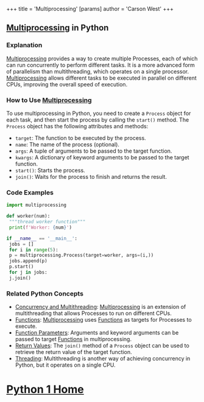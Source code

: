 +++
 title = 'Multiprocessing'
[params]
	author = 'Carson West'
+++
## [Multiprocessing](./../multiprocessing/) in Python

### Explanation
 [Multiprocessing](./../multiprocessing/) provides a way to create multiple Processes, each of which can run concurrently to perform different tasks. It is a more advanced form of parallelism than multithreading, which operates on a single processor. [Multiprocessing](./../multiprocessing/) allows different tasks to be executed in parallel on different CPUs, improving the overall speed of execution.

### How to Use [Multiprocessing](./../multiprocessing/)
To use multiprocessing in Python, you need to create a `Process` object for each task, and then start the process by calling the `start()` method. The `Process` object has the following attributes and methods:

- `target`: The function to be executed by the process.
- `name`: The name of the process (optional).
- `args`: A tuple of arguments to be passed to the target function.
- `kwargs`: A dictionary of keyword arguments to be passed to the target function.
- `start()`: Starts the process.
- `join()`: Waits for the process to finish and returns the result.

### Code Examples
```python
import multiprocessing

def worker(num):
 """thread worker function"""
 print(f'Worker: {num}')

if __name__ == '__main__':
 jobs = []
 for i in range(5):
 p = multiprocessing.Process(target=worker, args=(i,))
 jobs.append(p)
 p.start()
 for j in jobs:
 j.join()
```

### Related Python Concepts
- [Concurrency and Multithreading](./../concurrency-and-multithreading/): [Multiprocessing](./../multiprocessing/) is an extension of multithreading that allows Processes to run on different CPUs.
- [Functions](./../functions/): [Multiprocessing](./../multiprocessing/) uses [Functions](./../functions/) as targets for Processes to execute.
- [Function Parameters](./../function-parameters/): Arguments and keyword arguments can be passed to target [Functions](./../functions/) in multiprocessing.
- [Return Values](./../return-values/): The `join()` method of a `Process` object can be used to retrieve the return value of the target function.
- [Threading](./../threading/): Multithreading is another way of achieving concurrency in Python, but it operates on a single CPU.
# [Python 1 Home](./../python-1-home/)